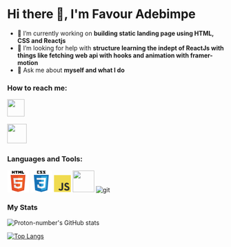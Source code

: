 # Hi there 👋, I'm Favour Adebimpe

- 🔭 I’m currently working on **building static landing page using HTML, CSS and Reactjs**
- 🤔 I’m looking for help with **structure learning the indept of ReactJs with things like fetching web api with hooks and animation with framer-motion**
- 💬 Ask me about **myself and what I do**

<h3 align="left">How to reach me:</h3>
<p align="left">
  <a href="https://www.linkedin.com/in/adebimpe-favour-5902a0240" title="linkedIn"><img src="https://cdn.jsdelivr.net/gh/devicons/devicon/icons/linkedin/linkedin-original.svg"/ width="40" height="40"></a>
 
  <a href="mailto:favouradebimpe63@gmail.com" title="mail"><img src="https://raw.githubusercontent.com/jayehernandez/jayehernandez/3f5402efef9a0ae89211a6e04609558e862ca616/readme/mail-fill.svg" width="45" height="45"></a>
 </p>

 <h3 align="left">Languages and Tools:</h3>
<p align="left"> 
  
  <img src="https://raw.githubusercontent.com/devicons/devicon/master/icons/html5/html5-original-wordmark.svg" alt="html5" width="50" height="50"/>
  <img src="https://raw.githubusercontent.com/devicons/devicon/master/icons/css3/css3-original-wordmark.svg" alt="css3" width="50" height="50"/>
  <img src="https://raw.githubusercontent.com/devicons/devicon/master/icons/javascript/javascript-original.svg" alt="javascript" width="40" height="40" />
  <img src="https://cdn.jsdelivr.net/gh/devicons/devicon/icons/github/github-original.svg"  width="50" 
  height="50"i/>
  <img src="https://www.vectorlogo.zone/logos/git-scm/git-scm-icon.svg" alt="git" width="50" height="50"/>
</p>

<h3 align="left">My Stats</h3>

![Proton-number's GitHub stats](https://github-readme-stats.vercel.app/api?username=Proton-number&theme=default&show_icons=true)

[![Top Langs](https://github-readme-stats.vercel.app/api/top-langs/?username=Proton-number&layout=compact)](https://github.com/anuraghazra/github-readme-stats)
